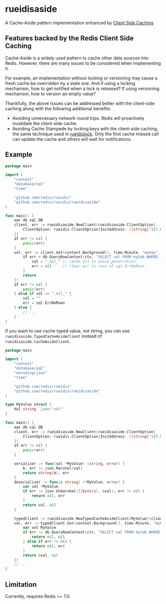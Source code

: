 # rueidisaside

A Cache-Aside pattern implementation enhanced by [Client Side Caching](https://redis.io/docs/manual/client-side-caching/).

## Features backed by the Redis Client Side Caching

Cache-Aside is a widely used pattern to cache other data sources into Redis. However, there are many issues to be considered when implementing it.

For example, an implementation without locking or versioning may cause a fresh cache be overridden by a stale one.
And if using a locking mechanism, how to get notified when a lock is released? If using versioning mechanism, how to version an empty value?

Thankfully, the above issues can be addressed better with the client-side caching along with the following additional benefits: 

* Avoiding unnecessary network round trips. Redis will proactively invalidate the client-side cache.
* Avoiding Cache Stampede by locking keys with the client-side caching, the same technique used in [rueidislock](https://github.com/redis/rueidis/tree/main/rueidislock). Only the first cache missed call can update the cache and others will wait for notifications.

## Example

```go
package main

import (
	"context"
	"database/sql"
	"time"

	"github.com/redis/rueidis"
	"github.com/redis/rueidis/rueidisaside"
)

func main() {
	var db sql.DB
	client, err := rueidisaside.NewClient(rueidisaside.ClientOption{
		ClientOption: rueidis.ClientOption{InitAddress: []string{"127.0.0.1:6379"}},
	})
	if err != nil {
		panic(err)
	}
	val, err := client.Get(context.Background(), time.Minute, "mykey", func(ctx context.Context, key string) (val string, err error) {
		if err = db.QueryRowContext(ctx, "SELECT val FROM mytab WHERE id = ?", key).Scan(&val); err == sql.ErrNoRows {
			val = "_nil_" // cache nil to avoid penetration.
			err = nil     // clear err in case of sql.ErrNoRows.
		}
		return
	})
	if err != nil {
		panic(err)
	} else if val == "_nil_" {
		val = ""
		err = sql.ErrNoRows
	} else {
		// ...
	}
}
```

If you want to use cache typed value, not string, you can use `rueidisaside.TypedCacheAsideClient` instead of `rueidisaside.CacheAsideClient`.

```go
package main

import (
	"context"
	"database/sql"
	"encoding/json"
	"time"

	"github.com/redis/rueidis"
	"github.com/redis/rueidis/rueidisaside"
)

type MyValue struct {
	Val string `json:"val"`
}

func main() {
	var db sql.DB
	client, err := rueidisaside.NewClient(rueidisaside.ClientOption{
		ClientOption: rueidis.ClientOption{InitAddress: []string{"127.0.0.1:6379"}},
	})
	if err != nil {
		panic(err)
	}

	serializer := func(val *MyValue) (string, error) {
		b, err := json.Marshal(val)
		return string(b), err
	}
	deserializer := func(s string) (*MyValue, error) {
		var val *MyValue
		if err := json.Unmarshal([]byte(s), &val); err != nil {
			return nil, err
		}
		return val, nil
	}

	typedClient := rueidisaside.NewTypedCacheAsideClient[MyValue](client, serializer, deserializer)
	val, err := typedClient.Get(context.Background(), time.Minute, "myKey", func(ctx context.Context, key string) (*MyValue,error) {
		var val MyValue
        if err := db.QueryRowContext(ctx, "SELECT val FROM mytab WHERE id = ?", key).Scan(&val.Val); err == sql.ErrNoRows {
            return nil, nil
        } else if err != nil {
            return nil, err
        }
        return &val, nil
	})
	// ...
}
```

## Limitation

Currently, requires Redis >= 7.0.